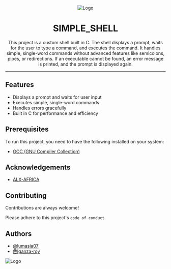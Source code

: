 <div align="center">

 ![Logo](https://th.bing.com/th/id/OIP.SO9JBWHuCM1X4fsTJHzVaQHaFH?pid=ImgDet&w=136&h=136&c=7&dpr=1.7)
# SIMPLE_SHELL

This project is a custom shell built in C. The shell displays a prompt, waits for the user to type a command, and executes the command. It handles simple, single-word commands without advanced features like semicolons, pipes, or redirections. If an executable cannot be found, an error message is printed, and the prompt is displayed again.

</div>

----------------

## Features
- Displays a prompt and waits for user input
- Executes simple, single-word commands
- Handles errors gracefully
- Built in C for performance and efficiency

## Prerequisites
To run this project, you need to have the following installed on your system:

- [GCC (GNU Compiler Collection)](https://www.google.com/url?sa=t&source=web&cd=&cad=rja&uact=8&ved=2ahUKEwjSi7HAnKyHAxUg1gIHHSbSDYoQFnoECBIQAQ&url=https%3A%2F%2Fgcc.gnu.org%2F&usg=AOvVaw0iLIfr-OYfeQ6NG1BlcrY1&opi=89978449)

## Acknowledgements

 - [ALX-AFRICA](https://intranet.alxswe.com/projects/235)



## Contributing

Contributions are always welcome!

Please adhere to this project's `code of conduct`.


## Authors

- [@lumasia07](https://www.github.com/lumasia07)
- [@Iganza-roy](https://www.github.com/@Iganza-roy)


![Logo](https://styles.redditmedia.com/t5_7us75p/styles/communityIcon_c83tdzthwjfa1.png)

